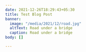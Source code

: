 ```yaml
---
date: 2021-12-26T18:29:43+05:30
title: Test Blog Post
banner:
  image: "/media/2021/12/road.jpg"
  altText: Road under a bridge
  caption: Road under a bridge
body: []

---
```

